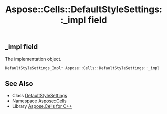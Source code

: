 ﻿---
title: Aspose::Cells::DefaultStyleSettings::_impl field
linktitle: _impl
second_title: Aspose.Cells for C++ API Reference
description: 'Aspose::Cells::DefaultStyleSettings::_impl field. The implementation object in C++.'
type: docs
weight: 1400
url: /cpp/aspose.cells/defaultstylesettings/_impl/
---
## _impl field


The implementation object.

```cpp
DefaultStyleSettings_Impl* Aspose::Cells::DefaultStyleSettings::_impl
```

## See Also

* Class [DefaultStyleSettings](../)
* Namespace [Aspose::Cells](../../)
* Library [Aspose.Cells for C++](../../../)
